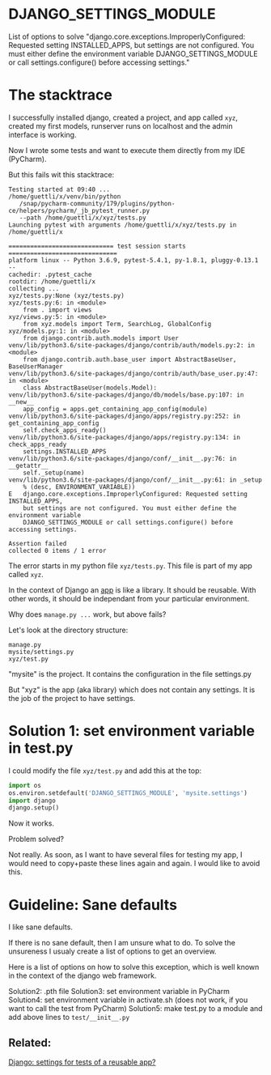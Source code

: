 # DJANGO_SETTINGS_MODULE
List of options to solve "django.core.exceptions.ImproperlyConfigured: Requested setting INSTALLED_APPS, but settings are not configured. You must either define the environment variable DJANGO_SETTINGS_MODULE or call settings.configure() before accessing settings."


# The stacktrace

I successfully installed django, created a project, and app called `xyz`, created my first models, runserver runs on localhost and the admin interface is working.

Now I wrote some tests and want to execute them directly from my IDE (PyCharm).

But this fails wit this stacktrace:

```
Testing started at 09:40 ...
/home/guettli/x/venv/bin/python 
   /snap/pycharm-community/179/plugins/python-ce/helpers/pycharm/_jb_pytest_runner.py 
   --path /home/guettli/x/xyz/tests.py
Launching pytest with arguments /home/guettli/x/xyz/tests.py in /home/guettli/x

============================= test session starts ==============================
platform linux -- Python 3.6.9, pytest-5.4.1, py-1.8.1, pluggy-0.13.1 --
cachedir: .pytest_cache
rootdir: /home/guettli/x
collecting ... 
xyz/tests.py:None (xyz/tests.py)
xyz/tests.py:6: in <module>
    from . import views
xyz/views.py:5: in <module>
    from xyz.models import Term, SearchLog, GlobalConfig
xyz/models.py:1: in <module>
    from django.contrib.auth.models import User
venv/lib/python3.6/site-packages/django/contrib/auth/models.py:2: in <module>
    from django.contrib.auth.base_user import AbstractBaseUser, BaseUserManager
venv/lib/python3.6/site-packages/django/contrib/auth/base_user.py:47: in <module>
    class AbstractBaseUser(models.Model):
venv/lib/python3.6/site-packages/django/db/models/base.py:107: in __new__
    app_config = apps.get_containing_app_config(module)
venv/lib/python3.6/site-packages/django/apps/registry.py:252: in get_containing_app_config
    self.check_apps_ready()
venv/lib/python3.6/site-packages/django/apps/registry.py:134: in check_apps_ready
    settings.INSTALLED_APPS
venv/lib/python3.6/site-packages/django/conf/__init__.py:76: in __getattr__
    self._setup(name)
venv/lib/python3.6/site-packages/django/conf/__init__.py:61: in _setup
    % (desc, ENVIRONMENT_VARIABLE))
E   django.core.exceptions.ImproperlyConfigured: Requested setting INSTALLED_APPS, 
    but settings are not configured. You must either define the environment variable 
    DJANGO_SETTINGS_MODULE or call settings.configure() before accessing settings.

Assertion failed
collected 0 items / 1 error

```

The error starts in my python file `xyz/tests.py`. This file is part of my app called `xyz`.

In the context of Django an [app](https://docs.djangoproject.com/en/3.0/ref/applications/) is like a library. 
It should be reusable. With other words, it should be independant from your particular environment. 

Why does `manage.py ...` work, but above fails?

Let's look at the directory structure:

```
manage.py
mysite/settings.py
xyz/test.py
```
"mysite" is the project. It contains the configuration in the file settings.py

But "xyz" is the app (aka library) which does not contain any settings. It is the job of the 
project to have settings.

# Solution 1: set environment variable in test.py

I could modify the file `xyz/test.py` and add this at the top:

```python
import os
os.environ.setdefault('DJANGO_SETTINGS_MODULE', 'mysite.settings')
import django
django.setup()
```

Now it works.

Problem solved?

Not really. As soon, as I want to have several files for testing my app, I would need to copy+paste
these lines again and again. I would like to avoid this.

# Guideline: Sane defaults

I like sane defaults. 

If there is no sane default, then I am unsure what to do. To solve the unsureness I usualy create a list of options to 
get an overview.

Here is a list of options on how to solve this exception, which is well known in the context of the django web framework.

Solution2: .pth file
Solution3: set environment variable in PyCharm
Solution4: set environment variable in activate.sh (does not work, if you want to call the test from PyCharm)
Solution5: make test.py to a module and add above lines to `test/__init__.py`

## Related:

[Django: settings for tests of a reusable app?](https://stackoverflow.com/questions/60693395/django-settings-for-tests-of-a-reusable-app)
